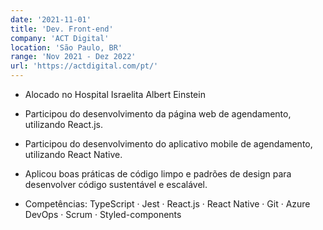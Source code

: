 ```yaml
---
date: '2021-11-01'
title: 'Dev. Front-end'
company: 'ACT Digital'
location: 'São Paulo, BR'
range: 'Nov 2021 - Dez 2022'
url: 'https://actdigital.com/pt/'
---
```


- Alocado no Hospital Israelita Albert Einstein

- Participou do desenvolvimento da página web de agendamento, utilizando React.js.
- Participou do desenvolvimento do aplicativo mobile de agendamento, utilizando React Native.
- Aplicou boas práticas de código limpo e padrões de design para desenvolver código sustentável e escalável.

- Competências: TypeScript · Jest · React.js · React Native · Git · Azure DevOps · Scrum · Styled-components
